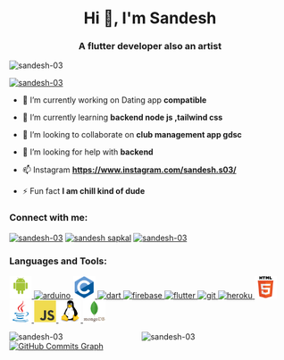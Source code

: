 <h1 align="center">Hi 👋, I'm Sandesh</h1>
<h3 align="center">A flutter developer also an artist</h3>

<p align="left"> <img src="https://komarev.com/ghpvc/?username=sandesh-03&label=Profile%20views&color=0e75b6&style=flat" alt="sandesh-03" /> </p>

<p align="left"> <a href="https://github.com/ryo-ma/github-profile-trophy"><img src="https://github-profile-trophy.vercel.app/?username=sandesh-03&theme=onedark" alt="sandesh-03" /></a> </p>

- 🔭 I’m currently working on Dating app **compatible**

- 🌱 I’m currently learning **backend node js ,tailwind css**

- 👯 I’m looking to collaborate on **club management app gdsc**

- 🤝 I’m looking for help with **backend**

- 📫 Instagram **https://www.instagram.com/sandesh.s03/**

- ⚡ Fun fact **I am chill kind of dude**

<h3 align="left">Connect with me:</h3>
<p align="left">
<a href="https://dev.to/sandesh-03" target="blank"><img align="center" src="https://raw.githubusercontent.com/rahuldkjain/github-profile-readme-generator/master/src/images/icons/Social/devto.svg" alt="sandesh-03" height="30" width="40" /></a>
<a href="https://linkedin.com/in/sandesh sapkal" target="blank"><img align="center" src="https://raw.githubusercontent.com/rahuldkjain/github-profile-readme-generator/master/src/images/icons/Social/linked-in-alt.svg" alt="sandesh sapkal" height="30" width="40" /></a>
<a href="https://instagram.com/sandesh-03" target="blank"><img align="center" src="https://raw.githubusercontent.com/rahuldkjain/github-profile-readme-generator/master/src/images/icons/Social/instagram.svg" alt="sandesh-03" height="30" width="40" /></a>
</p>

<h3 align="left">Languages and Tools:</h3>
<p align="left"> <a href="https://developer.android.com" target="_blank" rel="noreferrer"> <img src="https://raw.githubusercontent.com/devicons/devicon/master/icons/android/android-original-wordmark.svg" alt="android" width="40" height="40"/> </a> <a href="https://www.arduino.cc/" target="_blank" rel="noreferrer"> <img src="https://cdn.worldvectorlogo.com/logos/arduino-1.svg" alt="arduino" width="40" height="40"/> </a> <a href="https://www.cprogramming.com/" target="_blank" rel="noreferrer"> <img src="https://raw.githubusercontent.com/devicons/devicon/master/icons/c/c-original.svg" alt="c" width="40" height="40"/> </a> <a href="https://dart.dev" target="_blank" rel="noreferrer"> <img src="https://www.vectorlogo.zone/logos/dartlang/dartlang-icon.svg" alt="dart" width="40" height="40"/> </a> <a href="https://firebase.google.com/" target="_blank" rel="noreferrer"> <img src="https://www.vectorlogo.zone/logos/firebase/firebase-icon.svg" alt="firebase" width="40" height="40"/> </a> <a href="https://flutter.dev" target="_blank" rel="noreferrer"> <img src="https://www.vectorlogo.zone/logos/flutterio/flutterio-icon.svg" alt="flutter" width="40" height="40"/> </a> <a href="https://git-scm.com/" target="_blank" rel="noreferrer"> <img src="https://www.vectorlogo.zone/logos/git-scm/git-scm-icon.svg" alt="git" width="40" height="40"/> </a> <a href="https://heroku.com" target="_blank" rel="noreferrer"> <img src="https://www.vectorlogo.zone/logos/heroku/heroku-icon.svg" alt="heroku" width="40" height="40"/> </a> <a href="https://www.w3.org/html/" target="_blank" rel="noreferrer"> <img src="https://raw.githubusercontent.com/devicons/devicon/master/icons/html5/html5-original-wordmark.svg" alt="html5" width="40" height="40"/> </a> <a href="https://www.java.com" target="_blank" rel="noreferrer"> <img src="https://raw.githubusercontent.com/devicons/devicon/master/icons/java/java-original.svg" alt="java" width="40" height="40"/> </a> <a href="https://developer.mozilla.org/en-US/docs/Web/JavaScript" target="_blank" rel="noreferrer"> <img src="https://raw.githubusercontent.com/devicons/devicon/master/icons/javascript/javascript-original.svg" alt="javascript" width="40" height="40"/> </a> <a href="https://www.linux.org/" target="_blank" rel="noreferrer"> <img src="https://raw.githubusercontent.com/devicons/devicon/master/icons/linux/linux-original.svg" alt="linux" width="40" height="40"/> </a> <a href="https://www.mongodb.com/" target="_blank" rel="noreferrer"> <img src="https://raw.githubusercontent.com/devicons/devicon/master/icons/mongodb/mongodb-original-wordmark.svg" alt="mongodb" width="40" height="40"/> </a> </p>


<p><img align="left" width="47%" src="https://github-readme-stats.vercel.app/api/top-langs?username=sandesh-03&show_icons=true&locale=en&layout=compact&bg_color=DEG,00d5d6,434343,000000,000000,000000,000000,000000,000000,000000,000000,000000,000000,000000,434343,ff1744&title_color=e5dd03&text_color=04fd99&border_radius=25&border_color=d3ad0a" alt="sandesh-03" /></p>
<p><img align="left" width="47%" src="https://github-readme-stats.vercel.app/api?username=Sandesh-03&count_private=true&bg_color=DEG,ff1744,434343,000000,000000,000000,000000,000000,000000,000000,000000,000000,000000,000000,434343,00d5d6&show_icons=true&title_color=e5dd03&text_color=04fd99&ring_color=d3ad0a&border_radius=25&border_color=d3ad0a" alt="sandesh-03" /></p>
<div height="70"></div>
<a href="http://www.github.com/Sandesh-03"><img src="https://github-readme-activity-graph.cyclic.app/graph?username=Sandesh-03&bg_color=000000&color=6366f1&line=ef4444&point=6366f1&area_color=000000&area=true&hide_border=false&border_color=d3ad0a&custom_title=GitHub%20Commits%20Graph" alt="GitHub Commits Graph" /></a>

